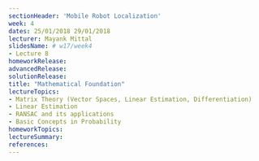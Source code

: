 ```yaml
---
sectionHeader: 'Mobile Robot Localization'
week: 4
dates: 25/01/2018 29/01/2018
lecturer: Mayank Mittal
slidesName: # w17/week4
- Lecture 8
homeworkRelease:
advancedRelease:
solutionRelease:
title: "Mathematical Foundation"
lectureTopics:
- Matrix Theory (Vector Spaces, Linear Estimation, Differentiation)
- Linear Estimation
- RANSAC and its applications
- Basic Concepts in Probability
homeworkTopics:
lectureSummary:
references:
---
```

